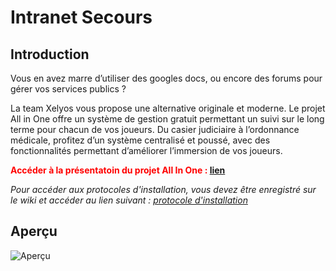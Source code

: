 # Intranet Secours

## Introduction
Vous en avez marre d’utiliser des googles docs, ou encore des forums pour gérer vos services
publics ?

La team Xelyos vous propose une alternative originale et moderne.
Le projet All in One offre un système de gestion gratuit permettant un suivi sur le long terme
pour chacun de vos joueurs. Du casier judiciaire à l’ordonnance médicale, profitez d’un
système centralisé et poussé, avec des fonctionnalités permettant d’améliorer l’immersion de
vos joueurs.


**<span style="color:red">Accéder à la présentatoin du projet All In One : </span><a href="https://xelyos.fr/wiki" target="_blank">lien</a>**

_Pour accéder aux protocoles d'installation, vous devez être enregistré sur le wiki et accéder au lien suivant : [protocole d'installation](https://wiki.xelyos.fr/books/installation-projet-all-in-one)_

## Aperçu
![Aperçu](http://images.xelyos.fr/git/all-in-one/apercu-intranet-secours.png)
